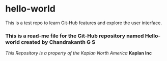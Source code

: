 # hello-world
This is a test repo to learn Git-Hub features and explore the user interface.
### This is a read-me file for the Git-Hub repository named Hello-world created by **Chandrakanth G S** 
*This Repository is a property of the Kaplan North America* **Kaplan Inc**
